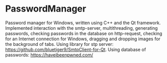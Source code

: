 # PasswordManager
Password manager for Windows, written using C++ and the Qt framework. Implemented interaction with the smtp-server, multithreading, generating passwords, checking passwords in the database on http-request, checking for an Internet connection for Windows, dragging and dropping images for the background of tabs. Using library for stp server: https://github.com/bluetiger9/SmtpClient-for-Qt. Using database of passwords: https://haveibeenpwned.com/
